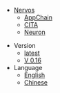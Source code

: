 <!-- the following part should be indentical to https://raw.githubusercontent.com/cryptape/Nervos-Docs/master/_navbar.md -->
* [Nervos](https://cryptape.github.io/Nervos-Docs)
  * [AppChain](https://cryptape.github.io/Nervos-AppChain-Docs/)
  * [CITA](https://mine77.github.io/Cita-Docs/)
  * [Neuron](https://cryptape.github.io/Neuron-Android/#/)
<!-- the above part should be indentical to https://raw.githubusercontent.com/cryptape/Nervos-Docs/master/_navbar.md -->
* Version
  * [latest](en-US/latest/index.md)
  * [V 0.16](en-US/v0.16/index.md)
* Language
  * [English](en-US/latest/index.md)
  * [Chinese](zh-CN/latest/index.md)

  
